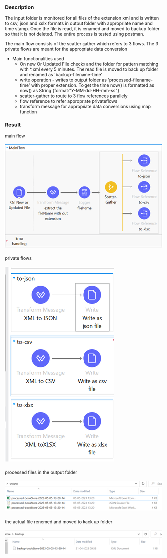 ### Description

The input folder is monitored for all files of the extension xml and is written to csv, json and xslx formats in output folder with appropriate name and time stamp. Once the file is read, it is renamed and moved to backup folder so that it is not deleted. The entire process is tested using postman.

The main flow consists of the scatter gather which refers to 3 flows.
The 3 private flows are meant for the appropriate data conversion
 
- Main functionalities used 
   - On new Or Updated File checks and  the folder for pattern matching with *.xml every 5 minutes. The read file is moved to back up folder and renamed as 'backup-filename-time'  
   - write  operation - writes to output folder as 'processed-filename-time' with proper extension. To get the time now() is formatted as now() as String {format:"Y-MM-dd-HH-mm-ss"}
   - scatter-gather to route to 3 flow references parallely
   - flow reference to refer appropriate privateflows
   - transform message for appropriate data conversions using map function
   
### Result

main flow

##### ![mainflow](https://github.com/jayashree-learnings/mulesoft-projects/blob/main/00_includes/proj-01/01-MainFlow.png)

private flows
 
##### ![privateflows](https://github.com/jayashree-learnings/mulesoft-projects/blob/main/00_includes/proj-01/02-privateFlows.PNG)

processed files in the output folder

##### ![outputFolder](https://github.com/jayashree-learnings/mulesoft-projects/blob/main/00_includes/proj-01/03-outputFolder.PNG)

the actual file renemed and moved to back up folder

##### ![backupFolder](https://github.com/jayashree-learnings/mulesoft-projects/blob/main/00_includes/proj-01/04-backupFolder.PNG)
 
 
   
 




  
   














